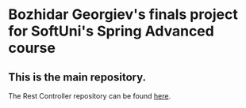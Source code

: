 # Bozhidar Georgiev's finals project for SoftUni's Spring Advanced course

## This is the main repository.

The Rest Controller repository can be found [here](https://github.com/georgiev-bozhidar/softUniFinalRest).
